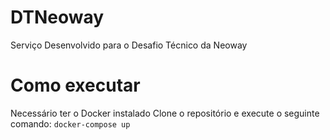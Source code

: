 # DTNeoway

Serviço Desenvolvido para o Desafio Técnico da Neoway

# Como executar

Necessário ter o Docker instalado
Clone o repositório e execute o seguinte comando:
```docker-compose up```
